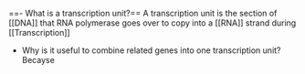 ==- What is a transcription unit?==
	A transcription unit is the section of [[DNA]] that RNA polymerase goes over to copy into a [[RNA]] strand during [[Transcription]]
- Why is it useful to combine related genes into one transcription unit?
	Becayse 